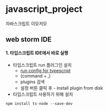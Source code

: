 # javascript_project
자바스크립트 이모저모

## web storm IDE

#### 1. 타입스크립트 IDE에서 바로 실행
- 타입스크립트 run 플러그인 설치
  - [run config for typescript](https://plugins.jetbrains.com/plugin/10841-run-configuration-for-typescript/)
  - (command + ,)
  - plugins 검색
  - 설정 버튼 클릭 후 - install plugin from disk
- 타입스크립트 사용하기 위해 설치
~~~
npm install ts-node --save-dev
~~~